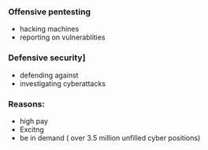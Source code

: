 ### Offensive pentesting
- hacking machines
- reporting on vulnerablities
### Defensive security]
- defending against
- investigating cyberattacks

### Reasons:
- high pay
- Excitng
- be in demand ( over 3.5 million unfilled cyber positions)
